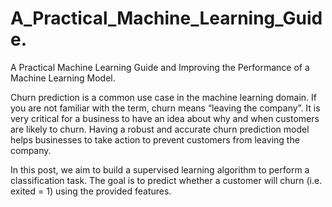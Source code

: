 # A_Practical_Machine_Learning_Guide.

A Practical Machine Learning Guide and Improving the Performance of a Machine Learning Model.

Churn prediction is a common use case in the machine learning domain. If you are not familiar with the term, churn means “leaving the company”. It is very critical for a business to have an idea about why and when customers are likely to churn. Having a robust and accurate churn prediction model helps businesses to take action to prevent customers from leaving the company.

In this post, we aim to build a supervised learning algorithm to perform a classification task. The goal is to predict whether a customer will churn (i.e. exited = 1) using the provided features.
